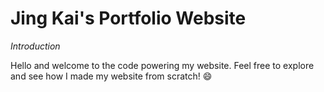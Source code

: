 # Jing Kai's Portfolio Website

*Introduction*

Hello and welcome to the code powering my website. Feel free to explore and see how I made my website from scratch! 😄

